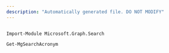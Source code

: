 ```yaml
---
description: "Automatically generated file. DO NOT MODIFY"
---
```


```powershellv1

Import-Module Microsoft.Graph.Search

Get-MgSearchAcronym

```